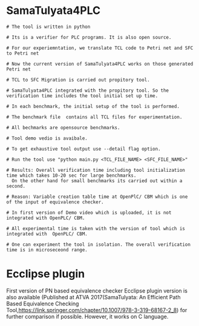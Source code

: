 # SamaTulyata4PLC

    # The tool is written in python
   
    # Its is a verifier for PLC programs. It is also open source.
   
    # For our experiemntation, we translate TCL code to Petri net and SFC to Petri net 
    
    # Now the current version of SamaTulyata4PLC works on those generated Petri net 
    
    # TCL to SFC Migration is carried out propitory tool.
    
    # SamaTulyata4PLC integrated with the propitory tool. So the verification time includes the tool initial set up time.
   
    # In each benchmark, the initial setup of the tool is performed.
    
    # The benchmark file  contains all TCL files for experimentation.
    
    # All bechmarks are opensource benchmarks. 
    
    # Tool demo vedio is avaibale.
   
    # To get exhaustive tool output use --detail flag option.

    # Run the tool use "python main.py <TCL_FILE_NAME> <SFC_FILE_NAME>"
   
    # Results: Overall verification time including tool initialization time which takes 10-20 sec for large benchmarks.
      On the other hand for small benchmarks its carried out within a second.
    
    # Reason: Variable creation table time at OpenPlC/ CBM which is one  of the input of equivalence checker.
   
    # In first version of Demo video which is uploaded, it is not integrated with OpenPLC/ CBM.
   
    # All experimental time is taken with the version of tool which is integrated with  OpenPLC/ CBM. 
   
    # One can experiment the tool in isolation. The overall verification time is in microseceond range.



# Ecclipse plugin
 First version of PN based equivalence checker Ecclipse plugin version is also available (Published at ATVA 2017(SamaTulyata: An Efficient Path Based Equivalence Checking Tool,https://link.springer.com/chapter/10.1007/978-3-319-68167-2_8) for further comparison if possible. 
However, it works on C language.

 
  

